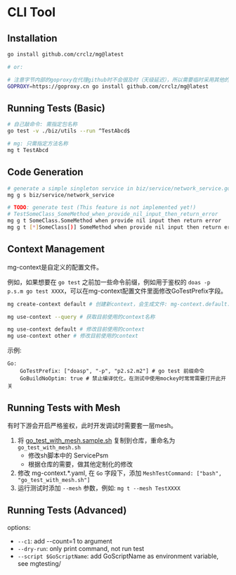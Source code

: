 # CLI Tool

## Installation

```bash
go install github.com/crclz/mg@latest

# or:

# 注意字节内部的goproxy在代理github时不会很及时（天级延迟），所以需要临时采用其他的goproxy.
GOPROXY=https://goproxy.cn go install github.com/crclz/mg@latest
```

## Running Tests (Basic)
```bash
# 自己敲命令: 需指定包名称
go test -v ./biz/utils --run ^TestAbcd$

# mg: 只需指定方法名称
mg t TestAbcd
```

## Code Generation

```bash
# generate a simple singleton service in biz/service/network_service.go
mg g s biz/service/network_service

# TODO: generate test (This feature is not implemented yet!)
# TestSomeClass_SomeMethod_when_provide_nil_input_then_return_error
mg g t SomeClass.SomeMethod when provide nil input then return error
mg g t [*]SomeClass[)] SomeMethod when provide nil input then return error
```

## Context Management

mg-context是自定义的配置文件。

例如，如果想要在 `go test` 之前加一些命令前缀，例如用于鉴权的 `doas -p p.s.m go test XXXX`，可以在mg-context配置文件里面修改GoTestPrefix字段。


```bash
mg create-context default # 创建新context，会生成文件: mg-context.default.yaml

mg use-context --query # 获取目前使用的context名称

mg use-context default # 修改目前使用的context
mg use-context other # 修改目前使用的context
```

示例:

```
Go:
    GoTestPrefix: ["doasp", "-p", "p2.s2.m2"] # go test 前缀命令
    GoBuildNoOptim: true # 禁止编译优化，在测试中使用mockey时常常需要打开此开关
```

## Running Tests with Mesh

有时下游会开启严格鉴权，此时开发调试时需要套一层mesh。

1. 将 [go_test_with_mesh.sample.sh](./internal/application/go_test_with_mesh.sample.sh) 复制到仓库，重命名为 `go_test_with_mesh.sh`
    - 修改sh脚本中的 ServicePsm
    - 根据仓库的需要，做其他定制化的修改
2. 修改 mg-context.*.yaml, 在 `Go` 字段下，添加 `MeshTestCommand: ["bash", "go_test_with_mesh.sh"]`
3. 运行测试时添加 `--mesh` 参数，例如: `mg t --mesh TestXXXX`

## Running Tests (Advanced)

options:
- `--c1`: add --count=1 to argument
- `--dry-run`: only print command, not run test
- `--script $GoScriptName`: add GoScriptName as environment variable, see mgtesting/